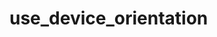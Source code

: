 # use_device_orientation

<!-- cmdrun python3 ../extract_doc_comment.py use_device_orientation  use_device_orientation  -->
